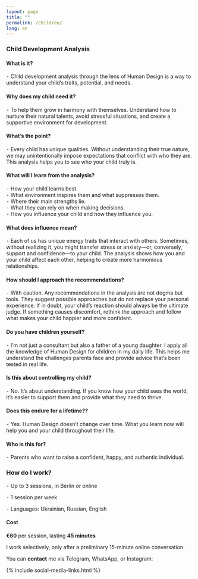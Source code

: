 ```yaml
---
layout: page
title: ""
permalink: /children/
lang: en
---
```


### Child Development Analysis

#### What is it?
⁃ Child development analysis through the lens of Human Design is a way to understand your child’s traits, potential, and needs.

#### Why does my child need it?
⁃ To help them grow in harmony with themselves. Understand how to nurture their natural talents, avoid stressful situations, and create a supportive environment for development.

#### What’s the point?
⁃ Every child has unique qualities. Without understanding their true nature, we may unintentionally impose expectations that conflict with who they are. This analysis helps you to see who your child truly is.

#### What will I learn from the analysis?

⁃ How your child learns best.  
⁃ What environment inspires them and what suppresses them.  
⁃ Where their main strengths lie.  
⁃ What they can rely on when making decisions.  
⁃ How you influence your child and how they influence you.  

#### What does influence mean?
⁃ Each of us has unique energy traits that interact with others. Sometimes, without realizing it, you might transfer stress or anxiety—or, conversely, support and confidence—to your child. The analysis shows how you and your child affect each other, helping to create more harmonious relationships.

#### How should I approach the recommendations?
⁃ With caution. Any recommendations in the analysis are not dogma but tools. They suggest possible approaches but do not replace your personal experience. If in doubt, your child’s reaction should always be the ultimate judge. If something causes discomfort, rethink the approach and follow what makes your child happier and more confident.

#### Do you have children yourself?
⁃ I’m not just a consultant but also a father of a young daughter. I apply all the knowledge of Human Design for children in my daily life. This helps me understand the challenges parents face and provide advice that’s been tested in real life.

#### Is this about controlling my child?
⁃ No. It’s about understanding. If you know how your child sees the world, it’s easier to support them and provide what they need to thrive.

#### Does this endure for a lifetime??
⁃ Yes. Human Design doesn’t change over time. What you learn now will help you and your child throughout their life.

#### Who is this for?
⁃ Parents who want to raise a confident, happy, and authentic individual.

### How do I work?
⁃ Up to 3 sessions, in Berlin or online

⁃ 1 session per week

⁃ Languages: Ukrainian, Russian, English

#### Cost
**€60** per session, lasting **45 minutes**

I work selectively, only after a preliminary 15-minute online conversation.

You can **contact** me via Telegram, WhatsApp, or Instagram:

{% include social-media-links.html %}

